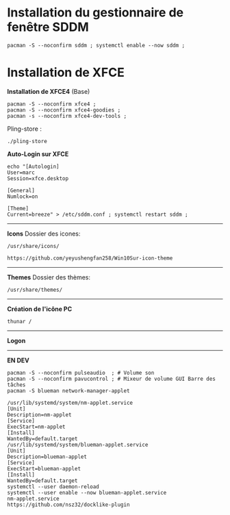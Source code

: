 # Installation du gestionnaire de fenêtre SDDM
``` 
pacman -S --noconfirm sddm ; systemctl enable --now sddm ;
``` 

# Installation de XFCE

**Installation de XFCE4** (Base)
```
pacman -S --noconfirm xfce4 ;
pacman -S --noconfirm xfce4-goodies ;
pacman -s --noconfirm xfce4-dev-tools ;
```


Pling-store :
```
./pling-store 
```

**Auto-Login sur XFCE**
```
echo "[Autologin]
User=marc
Session=xfce.desktop

[General]
Numlock=on

[Theme]
Current=breeze" > /etc/sddm.conf ; systemctl restart sddm ;
```
---------------------------------------------------------------------------------------------
**Icons**
Dossier des icones:
```
/usr/share/icons/
```
```
https://github.com/yeyushengfan258/Win10Sur-icon-theme
```
---------------------------------------------------------------------------------------------
**Themes**
Dossier des thèmes:
```
/usr/share/themes/
```
---------------------------------------------------------------------------------------------
**Création de l'icône PC**
```
thunar /
```
---------------------------------------------------------------------------------------------
**Logon**











---------------------------------------------------------------------------------------------
**EN DEV**
```
pacman -S --noconfirm pulseaudio  ; # Volume son
pacman -S --noconfirm pavucontrol ; # Mixeur de volume GUI Barre des tâches
pacman -S blueman network-manager-applet

/usr/lib/systemd/system/nm-applet.service
[Unit]
Description=nm-applet
[Service]
ExecStart=nm-applet
[Install]
WantedBy=default.target
/usr/lib/systemd/system/blueman-applet.service
[Unit]
Description=blueman-applet
[Service]
ExecStart=blueman-applet
[Install]
WantedBy=default.target
systemctl --user daemon-reload
systemctl --user enable --now blueman-applet.service 
nm-applet.service
https://github.com/nsz32/docklike-plugin
```
